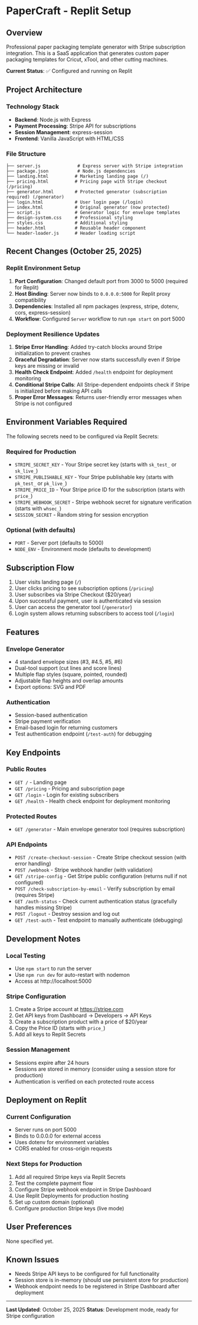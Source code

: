# PaperCraft - Replit Setup

## Overview
Professional paper packaging template generator with Stripe subscription integration. This is a SaaS application that generates custom paper packaging templates for Cricut, xTool, and other cutting machines.

**Current Status**: ✅ Configured and running on Replit

## Project Architecture

### Technology Stack
- **Backend**: Node.js with Express
- **Payment Processing**: Stripe API for subscriptions
- **Session Management**: express-session
- **Frontend**: Vanilla JavaScript with HTML/CSS

### File Structure
```
├── server.js              # Express server with Stripe integration
├── package.json           # Node.js dependencies
├── landing.html          # Marketing landing page (/)
├── pricing.html          # Pricing page with Stripe checkout (/pricing)
├── generator.html        # Protected generator (subscription required) (/generator)
├── login.html            # User login page (/login)
├── index.html            # Original generator (now protected)
├── script.js             # Generator logic for envelope templates
├── design-system.css     # Professional styling
├── styles.css            # Additional styling
├── header.html           # Reusable header component
└── header-loader.js      # Header loading script
```

## Recent Changes (October 25, 2025)

### Replit Environment Setup
1. **Port Configuration**: Changed default port from 3000 to 5000 (required for Replit)
2. **Host Binding**: Server now binds to `0.0.0.0:5000` for Replit proxy compatibility
3. **Dependencies**: Installed all npm packages (express, stripe, dotenv, cors, express-session)
4. **Workflow**: Configured `Server` workflow to run `npm start` on port 5000

### Deployment Resilience Updates
1. **Stripe Error Handling**: Added try-catch blocks around Stripe initialization to prevent crashes
2. **Graceful Degradation**: Server now starts successfully even if Stripe keys are missing or invalid
3. **Health Check Endpoint**: Added `/health` endpoint for deployment monitoring
4. **Conditional Stripe Calls**: All Stripe-dependent endpoints check if Stripe is initialized before making API calls
5. **Proper Error Messages**: Returns user-friendly error messages when Stripe is not configured

## Environment Variables Required

The following secrets need to be configured via Replit Secrets:

### Required for Production
- `STRIPE_SECRET_KEY` - Your Stripe secret key (starts with `sk_test_` or `sk_live_`)
- `STRIPE_PUBLISHABLE_KEY` - Your Stripe publishable key (starts with `pk_test_` or `pk_live_`)
- `STRIPE_PRICE_ID` - Your Stripe price ID for the subscription (starts with `price_`)
- `STRIPE_WEBHOOK_SECRET` - Stripe webhook secret for signature verification (starts with `whsec_`)
- `SESSION_SECRET` - Random string for session encryption

### Optional (with defaults)
- `PORT` - Server port (defaults to 5000)
- `NODE_ENV` - Environment mode (defaults to development)

## Subscription Flow

1. User visits landing page (`/`)
2. User clicks pricing to see subscription options (`/pricing`)
3. User subscribes via Stripe Checkout ($20/year)
4. Upon successful payment, user is authenticated via session
5. User can access the generator tool (`/generator`)
6. Login system allows returning subscribers to access tool (`/login`)

## Features

### Envelope Generator
- 4 standard envelope sizes (#3, #4.5, #5, #6)
- Dual-tool support (cut lines and score lines)
- Multiple flap styles (square, pointed, rounded)
- Adjustable flap heights and overlap amounts
- Export options: SVG and PDF

### Authentication
- Session-based authentication
- Stripe payment verification
- Email-based login for returning customers
- Test authentication endpoint (`/test-auth`) for debugging

## Key Endpoints

### Public Routes
- `GET /` - Landing page
- `GET /pricing` - Pricing and subscription page
- `GET /login` - Login for existing subscribers
- `GET /health` - Health check endpoint for deployment monitoring

### Protected Routes
- `GET /generator` - Main envelope generator tool (requires subscription)

### API Endpoints
- `POST /create-checkout-session` - Create Stripe checkout session (with error handling)
- `POST /webhook` - Stripe webhook handler (with validation)
- `GET /stripe-config` - Get Stripe public configuration (returns null if not configured)
- `POST /check-subscription-by-email` - Verify subscription by email (requires Stripe)
- `GET /auth-status` - Check current authentication status (gracefully handles missing Stripe)
- `POST /logout` - Destroy session and log out
- `GET /test-auth` - Test endpoint to manually authenticate (debugging)

## Development Notes

### Local Testing
- Use `npm start` to run the server
- Use `npm run dev` for auto-restart with nodemon
- Access at http://localhost:5000

### Stripe Configuration
1. Create a Stripe account at https://stripe.com
2. Get API keys from Dashboard → Developers → API Keys
3. Create a subscription product with a price of $20/year
4. Copy the Price ID (starts with `price_`)
5. Add all keys to Replit Secrets

### Session Management
- Sessions expire after 24 hours
- Sessions are stored in memory (consider using a session store for production)
- Authentication is verified on each protected route access

## Deployment on Replit

### Current Configuration
- Server runs on port 5000
- Binds to 0.0.0.0 for external access
- Uses dotenv for environment variables
- CORS enabled for cross-origin requests

### Next Steps for Production
1. Add all required Stripe keys via Replit Secrets
2. Test the complete payment flow
3. Configure Stripe webhook endpoint in Stripe Dashboard
4. Use Replit Deployments for production hosting
5. Set up custom domain (optional)
6. Configure production Stripe keys (live mode)

## User Preferences
None specified yet.

## Known Issues
- Needs Stripe API keys to be configured for full functionality
- Session store is in-memory (should use persistent store for production)
- Webhook endpoint needs to be registered in Stripe Dashboard after deployment

---

**Last Updated**: October 25, 2025
**Status**: Development mode, ready for Stripe configuration
